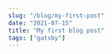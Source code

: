 ```yaml
---
slug: "/blog/my-first-post"
date: "2021-07-15"
title: "My first blog post"
tags: ["gatsby"]
---
```


